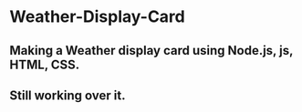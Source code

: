 # Weather-Display-Card
## Making a Weather display card using Node.js, js, HTML, CSS.
## Still working over it.
